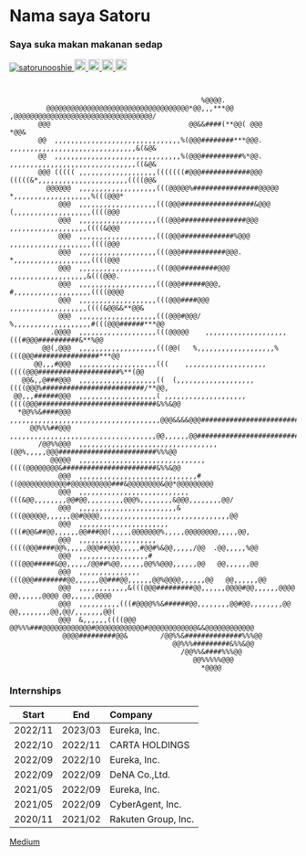 # Nama saya Satoru
### Saya suka makan makanan sedap
<p align="left">
  <a href="https://github.com/satorunooshie/satorunooshie">
    <img src="https://komarev.com/ghpvc/?username=satorunooshie" alt="satorunooshie" />
  </a>
  <a href="http://twitter.com/satorunooshie">
    <img height="20" src="https://img.shields.io/twitter/follow/satorunooshie?label=Twitter&logo=twitter&style=flat" />
  </a>
  <a href="https://github.com/satorunooshie">
    <img height="20" src="https://img.shields.io/github/followers/satorunooshie?label=follow&logo=github&style=flat" />
  </a>
  <a href="http://qiita.com/satorunooshie">
    <img height="20" src="https://qiita-badge.apiapi.app/s/satorunooshie/posts.svg" />
  </a>
  <a href="http://qiita.com/satorunooshie">
    <img height="20" src="https://qiita-badge.apiapi.app/s/satorunooshie/contributions.svg" />
  </a>
</p>

```

                                                                                                    
                                               %@@@@.                                               
         @@@@@@@@@@@@@@@@@@@@@@@@@@@@@@@@@@@*@@,,,***@@      ,@@@@@@@@@@@@@@@@@@@@@@@@@@@@@@@@@@/   
       @@@                                  @@&&####(**@@( @@@                                 *@@& 
       @@  ,,,,,,,,,,,,,,,,,,,,,,,,,,,,,,,%(@@@########***@@@. ,,,,,,,,,,,,,,,,,,,,,,,,,,,,,,,&(&@& 
       @@  ,,,,,,,,,,,,,,,,,,,,,,,,,,,,,,,%(@@@##########%*@@. ,,,,,,,,,,,,,,,,,,,,,,,,,,,,,,,((&@& 
       @@@ ((((( ,,,,,,,,,,,,,,,,,,,(((((((#@@@############@@@ (((((&*,,,,,,,,,,,,,,,,,,,,,,((((@@& 
         @@@@@@  ,,,,,,,,,,,,,,,,,,,(((@@@@@%################@@@@@   *,,,,,,,,,,,,,,,,,,,%(((@@@*   
            @@@  ,,,,,,,,,,,,,,,,,,,(((@@@##################&@@@   (,,,,,,,,,,,,,,,,,,,((((@@@      
            @@@  ,,,,,,,,,,,,,,,,,,,(((@@@################@@@    ,,,,,,,,,,,,,,,,,,,((((&@@@        
            @@@  ,,,,,,,,,,,,,,,,,,,(((@@@#############%@@@   ,,,,,,,,,,,,,,,,,,,,((((@@@           
            @@@  ,,,,,,,,,,,,,,,,,,,(((@@@###########@@@.   *,,,,,,,,,,,,,,,,,,,((((@@@             
            @@@  ,,,,,,,,,,,,,,,,,,,(((@@@#########@@@    ,,,,,,,,,,,,,,,,,,,&(((@@@.               
            @@@  ,,,,,,,,,,,,,,,,,,,(((@@@######@@@,   #,,,,,,,,,,,,,,,,,,,((((@@@@                 
            @@@  ,,,,,,,,,,,,,,,,,,,(((@@@####@@@    ,,,,,,,,,,,,,,,,,,,((((&@@&&**@@&              
            @@@  ,,,,,,,,,,,,,,,,,,,(((@@@#@@@/   %,,,,,,,,,,,,,,,,,,,#(((@@@######***@@            
          .@@@@  ,,,,,,,,,,,,,,,,,,,(((@@@@@    ,,,,,,,,,,,,,,,,,,,,(((#@@@##########&**%@@         
        @@(,@@@  ,,,,,,,,,,,,,,,,,,,(((@@(   %,,,,,,,,,,,,,,,,,,,%(((@@@################***@@       
      @@,,,#@@@  ,,,,,,,,,,,,,,,,,,,(((    ,,,,,,,,,,,,,,,,,,,,((((@@@####################%**(@@    
   @@&,,@###@@@  ,,,,,,,,,,,,,,,,,,,((  (,,,,,,,,,,,,,,,,,,,((((@@@%#########################/**@@, 
 @@,,,######@@@  ,,,,,,,,,,,,,,,,,,,( ,,,,,,,,,,,,,,,,,,,,((((@@@#############################&%%&@@
  *@@%%&####@@@  ,,,,,,,,,,,,,,,,,,,,,,,,,,,,,,,,,,,,,@@@&&&&@@@############################%%%@@   
     @@%%%##@@@  ,,,,,,,,,,,,,,,,,,,,,,,,,,,,,,,,,,,,@@,,,,,,@@##########################&%%&@@     
       /@@%%@@@  ,,,,,,,,,,,,,,,,,,,,,,,,,,,,,,,,,,(@@%,,,,,@@@########################%%%@@        
          @@@@@  ,,,,,,,,,,,,,,,,,,,,,,,,,,,,,,,((((@@@@@@@@&#######################&%%&@@          
            @@@  ,,,,,,,,,,,,,,,,,,,,,,,,,,,,,#((@@@@@@@@@@@@#@@@@@@@@@@###&@@@@@@@@&@@*@@@@@@@@@   
            @@@  ,,,,,,,,,,,,,,,,,,,,,,,,,,,(((&@@,,,,,,,,@@#@@,,,,,,,,,@@@%,,,,,,,,&@@@,,,,,,,,@@/ 
            @@@  ,,,,,,,,,,,,,,,,,,,,,,,,&(((@@@@@@,,,,,,@@#@@@@,,,,,,,,,,,,,,,,,,,,,,,,,,,,,,,,@@  
            @@@  ,,,,,,,,,,,,,,,,,,,,,,(((#@@&##@@,,,,,,@@###@@(,,,,,@@@@@@@%,,,,,@@@@@@@@,,,,,@@,  
            @@@  ,,,,,,,,,,,,,,,,,,,((((@@@####@@%,,,,,@@@##@@@,,,,,#@@#%&@@,,,,,/@@  .@@,,,,,%@@   
            @@@  ,,,,,,,,,,,,,,,,,#(((@@@#####&@@,,,,,/@@##%@@,,,,,,@@%%@@@,,,,,,@@   @@,,,,,,@@    
            @@@  ,,,,,,,,,,,,,,,(((@@@########@@,,,,,,@@###@@,,,,,,@@%@@@@,,,,,,@@   @@,,,,,,@@     
            @@@  ,,,,,,,,,,,,&(((@@@#########@@,,,,,,@@@@#@@,,,,,,@@@@ @@,,,,,,@@@@ @@,,,,,,@@@@    
            @@@  ,,,,,,,,,,(((#@@@@%%&######@@,,,,,,,,@@#@@,,,,,,,,@@ @@,,,,,,,,@@,@@/,,,,,,,@@(    
            @@@  &,,,,,,((((@@@    @@%%%###@@@@@@@@@@@@#@@@@@@@@@@@@#@@@@@@@@@@@@&&@@@@@@@@@@@@     
             @@@@#########@@&        /@@%%&##############%%%@@                                      
                                        @@%%%#########&%%&@@                                        
                                          /@@%%&####%%%@@                                           
                                             @@%%%%%@@@                                             
                                               *@@@@                                                
```

### Internships

|  Start  |   End   |       Company       |
|---------|---------|:--------------------|
| 2022/11 | 2023/03 |     Eureka, Inc.    |
| 2022/10 | 2022/11 |    CARTA HOLDINGS   |
| 2022/09 | 2022/10 |     Eureka, Inc.    |
| 2022/09 | 2022/09 |    DeNA Co.,Ltd.    |
| 2021/05 | 2022/09 |     Eureka, Inc.    |
| 2021/05 | 2022/09 |   CyberAgent, Inc.  |
| 2020/11 | 2021/02 | Rakuten Group, Inc. |

[Medium](https://satorunooshie.medium.com/)
